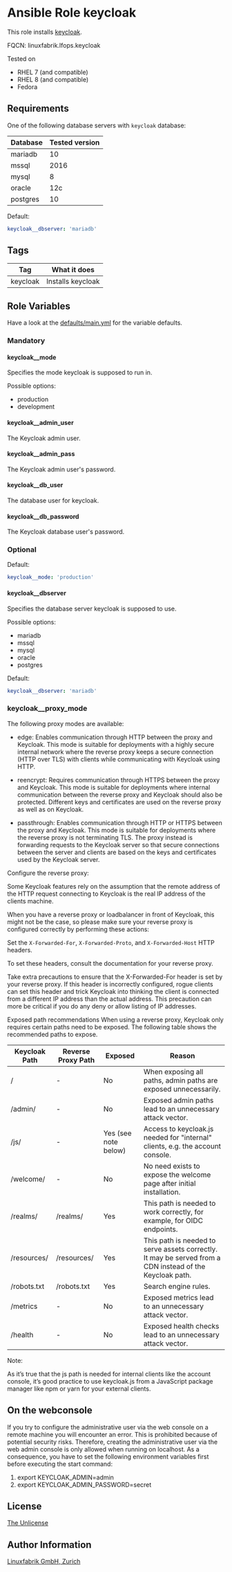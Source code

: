 # Ansible Role keycloak

This role installs [keycloak](https://www.keycloak.org/guides#getting-started).

FQCN: linuxfabrik.lfops.keycloak

Tested on

* RHEL 7 (and compatible)
* RHEL 8 (and compatible)
* Fedora


## Requirements

One of the following database servers with `keycloak` database:

| Database  | Tested version |
| --------  | -------------- |
| mariadb 	| 10			 |
| mssql		| 2016			 |
| mysql		| 8				 |
| oracle	| 12c			 |
| postgres	| 10 			 |

Default:
```yaml
keycloak__dbserver: 'mariadb'
```

## Tags

| Tag   	| What it does      |
| ---   	| ------------      |
| keycloak 	| Installs keycloak |


## Role Variables

Have a look at the [defaults/main.yml](https://github.com/Linuxfabrik/lfops/blob/main/roles/keycloak/defaults/main.yml) for the variable defaults.


### Mandatory

#### keycloak__mode

Specifies the mode keycloak is supposed to run in.

Possible options:

* production
* development


#### keycloak__admin_user

The Keycloak admin user.


#### keycloak__admin_pass

The Keycloak admin user's password.


#### keycloak__db_user

The database user for keycloak.


#### keycloak__db_password

The Keycloak database user's password.


### Optional

Default:
```yaml
keycloak__mode: 'production'
```

#### keycloak__dbserver

Specifies the database server keycloak is supposed to use.

Possible options:

* mariadb
* mssql
* mysql
* oracle
* postgres

Default:
```yaml
keycloak__dbserver: 'mariadb'
```

### keycloak__proxy_mode

The following proxy modes are available:

* edge: Enables communication through HTTP between the proxy and Keycloak. This mode is suitable for deployments with a highly secure internal network where the reverse proxy keeps a secure connection (HTTP over TLS) with clients while communicating with Keycloak using HTTP.

* reencrypt: Requires communication through HTTPS between the proxy and Keycloak. This mode is suitable for deployments where internal communication between the reverse proxy and Keycloak should also be protected. Different keys and certificates are used on the reverse proxy as well as on Keycloak.

* passthrough: Enables communication through HTTP or HTTPS between the proxy and Keycloak. This mode is suitable for deployments where the reverse proxy is not terminating TLS. The proxy instead is forwarding requests to the Keycloak server so that secure connections between the server and clients are based on the keys and certificates used by the Keycloak server.


Configure the reverse proxy:

Some Keycloak features rely on the assumption that the remote address of the HTTP request connecting to Keycloak is the real IP address of the clients machine.

When you have a reverse proxy or loadbalancer in front of Keycloak, this might not be the case, so please make sure your reverse proxy is configured correctly by performing these actions:

Set the `X-Forwarded-For`, `X-Forwarded-Proto`, and `X-Forwarded-Host` HTTP headers.

To set these headers, consult the documentation for your reverse proxy.

Take extra precautions to ensure that the X-Forwarded-For header is set by your reverse proxy. If this header is incorrectly configured, rogue clients can set this header and trick Keycloak into thinking the client is connected from a different IP address than the actual address. This precaution can more be critical if you do any deny or allow listing of IP addresses.

Exposed path recommendations
When using a reverse proxy, Keycloak only requires certain paths need to be exposed. The following table shows the recommended paths to expose.

| Keycloak Path | Reverse Proxy Path | Exposed				| Reason 																									|
| ------------- | ------------------ | -------				| ------ 																									|
| /			 	| -					 | No					| When exposing all paths, admin paths are exposed unnecessarily.											|
| /admin/		| -					 | No 					| Exposed admin paths lead to an unnecessary attack vector.													|
| /js/			| -					 | Yes (see note below) | Access to keycloak.js needed for "internal" clients, e.g. the account console. 							|
| /welcome/		| -					 | No 					| No need exists to expose the welcome page after initial installation.										|
| /realms/		| /realms/			 | Yes 					| This path is needed to work correctly, for example, for OIDC endpoints.									|
| /resources/	| /resources/		 | Yes 					| This path is needed to serve assets correctly. It may be served from a CDN instead of the Keycloak path.	|
| /robots.txt 	| /robots.txt 		 | Yes 					| Search engine rules.																						|
| /metrics		| -					 | No 					| Exposed metrics lead to an unnecessary attack vector.														|
| /health 		| - 				 | No 					| Exposed health checks lead to an unnecessary attack vector.												|


Note:

As it’s true that the js path is needed for internal clients like the account console, it’s good practice to use keycloak.js from a JavaScript package manager like npm or yarn for your external clients.


## On the webconsole

If you try to configure the administrative user via the web console on a remote machine you will encounter an error. This is prohibited because of potential security risks. Therefore, creating the administrative user via the web admin console is only allowed when running on localhost.
As a consequence, you have to set the following environment variables first before executing the start command:

1. export KEYCLOAK_ADMIN=admin
2. export KEYCLOAK_ADMIN_PASSWORD=secret


## License

[The Unlicense](https://unlicense.org/)


## Author Information

[Linuxfabrik GmbH, Zurich](https://www.linuxfabrik.ch)
